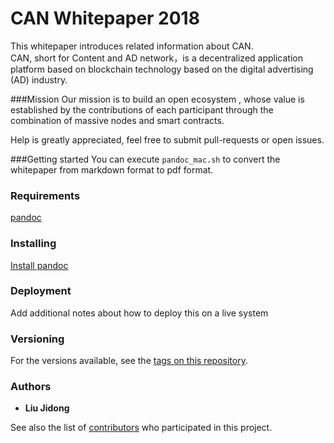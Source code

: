 CAN Whitepaper 2018
=============================================

This whitepaper introduces related information about CAN.  
CAN, short for Content and AD network，is a decentralized application platform based on blockchain technology based on the digital advertising (AD) industry.

###Mission
Our mission is to build an open ecosystem , whose value is established by the contributions of each participant through the combination of massive nodes and smart contracts.

Help is greatly appreciated, feel free to submit pull-requests or open issues.

###Getting started
You can execute `pandoc_mac.sh` to convert the whitepaper from markdown format to pdf format.

### Requirements

[pandoc](https://pandoc.org/getting-started.html)

### Installing

[Install pandoc](https://pandoc.org/installing.html)

### Deployment

Add additional notes about how to deploy this on a live system

### Versioning

For the versions available, see the [tags on this repository](https://github.com/5uwifi/whitepaper/tags).

### Authors

* **Liu Jidong** 

See also the list of [contributors](https://github.com/5uwifi/whitepaper/contributors) who participated in this project.
